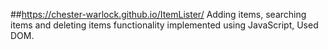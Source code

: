 ##https://chester-warlock.github.io/ItemLister/
Adding items, searching items and deleting items functionality implemented using JavaScript, Used DOM.
